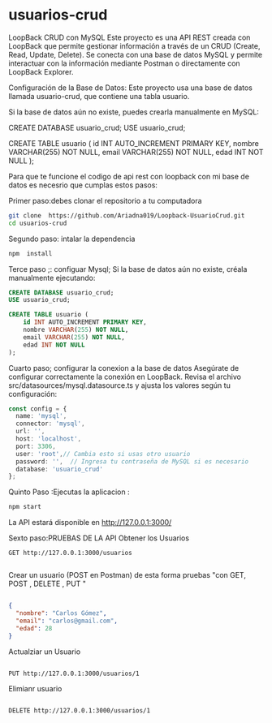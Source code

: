 # usuarios-crud

LoopBack CRUD con MySQL
Este proyecto es una API REST creada con LoopBack que permite gestionar información a través de un CRUD (Create, Read, Update, Delete). Se conecta con una base de datos MySQL y permite interactuar con la información mediante Postman o directamente con LoopBack Explorer.



Configuración de la Base de Datos:
Este proyecto usa una base de datos llamada usuario-crud, que contiene una tabla usuario.

Si la base de datos aún no existe, puedes crearla manualmente en MySQL:


CREATE DATABASE usuario_crud;
USE usuario_crud;

CREATE TABLE usuario (
    id INT AUTO_INCREMENT PRIMARY KEY,
    nombre VARCHAR(255) NOT NULL,
    email VARCHAR(255) NOT NULL,
    edad INT NOT NULL
);

Para que te funcione el codigo de api rest con loopback con mi base de datos es necesrio que cumplas estos pasos:

Primer paso:debes clonar el repositorio a tu computadora 
```sh
git clone  https://github.com/Ariadna019/Loopback-UsuarioCrud.git
cd usuarios-crud
```

Segundo paso: intalar la dependencia

```sh
npm  install
```

Terce paso ;: configuar Mysql; Si la base de datos aún no existe, créala manualmente ejecutando:

```sql
CREATE DATABASE usuario_crud;
USE usuario_crud;

CREATE TABLE usuario (
    id INT AUTO_INCREMENT PRIMARY KEY,
    nombre VARCHAR(255) NOT NULL,
    email VARCHAR(255) NOT NULL,
    edad INT NOT NULL
);

```

Cuarto paso; configurar la conexion  a la base de datos 
 Asegúrate de configurar correctamente la conexión en LoopBack. Revisa el archivo src/datasources/mysql.datasource.ts y ajusta los valores según tu configuración:
```ts
const config = {
  name: 'mysql',
  connector: 'mysql',
  url: '',
  host: 'localhost',
  port: 3306,
  user: 'root',// Cambia esto si usas otro usuario
  password: '',  // Ingresa tu contraseña de MySQL si es necesario
  database: 'usuario_crud'
};
 ```
Quinto Paso :Ejecutas  la aplicacion :
```sh
npm start
 ```
La API estará disponible en http://127.0.0.1:3000/

Sexto paso:PRUEBAS DE LA API
Obtener los Usuarios
```nginx
GET http://127.0.0.1:3000/usuarios


 ```
 Crear un usuario (POST en Postman) de esta forma  pruebas   "con GET, POST , DELETE , PUT "

```json

{
  "nombre": "Carlos Gómez",
  "email": "carlos@gmail.com",
  "edad": 28
}

```
Actualziar un Usuario
 ```

PUT http://127.0.0.1:3000/usuarios/1

```
Elimianr usuario
 ```

DELETE http://127.0.0.1:3000/usuarios/1

```

